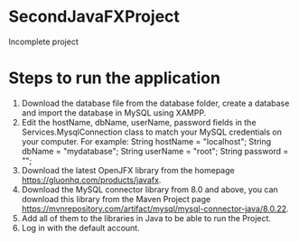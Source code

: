 # SecondJavaFXProject
Incomplete project
# Steps to run the application
  1. Download the database file from the database folder, create a database and import the database in MySQL using XAMPP.
  2. Edit the hostName, dbName, userName, password fields in the Services.MysqlConnection class to match your MySQL credentials on your computer.
    For example: String hostName = "localhost"; String dbName = "mydatabase"; String userName = "root"; String password = "";
  3. Download the latest OpenJFX library from the homepage https://gluonhq.com/products/javafx.
  4. Download the MySQL connector library from 8.0 and above, you can download this library from the Maven Project page https://mvnrepository.com/artifact/mysql/mysql-connector-java/8.0.22.
  5. Add all of them to the libraries in Java to be able to run the Project.
  6. Log in with the default account.
